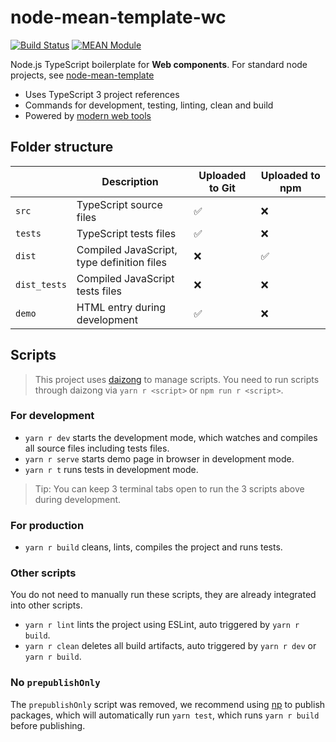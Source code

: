 # node-mean-template-wc

[![Build Status](https://github.com/mgenware/node-mean-template-wc/workflows/Build/badge.svg)](https://github.com/mgenware/node-mean-template-wc/actions)
[![MEAN Module](https://img.shields.io/badge/MEAN%20Module%20WC-TypeScript-blue.svg?style=flat-square)](https://github.com/mgenware/node-mean-template-wc)

Node.js TypeScript boilerplate for **Web components**. For standard node projects, see [node-mean-template](https://github.com/mgenware/node-mean-template)

- Uses TypeScript 3 project references
- Commands for development, testing, linting, clean and build
- Powered by [modern web tools](https://github.com/modernweb-dev/web)

## Folder structure

|              | Description                                | Uploaded to Git | Uploaded to npm |
| ------------ | ------------------------------------------ | --------------- | --------------- |
| `src`        | TypeScript source files                    | ✅              | ❌              |
| `tests`      | TypeScript tests files                     | ✅              | ❌              |
| `dist`       | Compiled JavaScript, type definition files | ❌              | ✅              |
| `dist_tests` | Compiled JavaScript tests files            | ❌              | ❌              |
| `demo`       | HTML entry during development              | ✅              | ❌              |

## Scripts

> This project uses [daizong](https://github.com/mgenware/daizong) to manage scripts. You need to run scripts through daizong via `yarn r <script>` or `npm run r <script>`.

### For development

- `yarn r dev` starts the development mode, which watches and compiles all source files including tests files.
- `yarn r serve` starts demo page in browser in development mode.
- `yarn r t` runs tests in development mode.

> Tip: You can keep 3 terminal tabs open to run the 3 scripts above during development.

### For production

- `yarn r build` cleans, lints, compiles the project and runs tests.

### Other scripts

You do not need to manually run these scripts, they are already integrated into other scripts.

- `yarn r lint` lints the project using ESLint, auto triggered by `yarn r build`.
- `yarn r clean` deletes all build artifacts, auto triggered by `yarn r dev` or `yarn r build`.

### No `prepublishOnly`

The `prepublishOnly` script was removed, we recommend using [np](https://github.com/sindresorhus/np) to publish packages, which will automatically run `yarn test`, which runs `yarn r build` before publishing.
